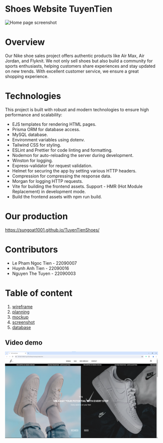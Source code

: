 # Shoes Website TuyenTien
![Home page screenshot](./WebOverview.png)

# Overview
Our Nike shoe sales project offers authentic products like Air Max, Air Jordan, and Flyknit. We not only sell shoes but also build a community for sports enthusiasts, helping customers share experiences and stay updated on new trends. With excellent customer service, we ensure a great shopping experience.

# Technologies
This project is built with robust and modern technologies to ensure high performance and scalability:
- EJS templates for rendering HTML pages.
- Prisma ORM for database access.
- MySQL database.
- Environment variables using dotenv.
- Tailwind CSS for styling.
- ESLint and Prettier for code linting and formatting.
- Nodemon for auto-reloading the server during development.
- Winston for logging.
- Express-validator for request validation.
- Helmet for securing the app by setting various HTTP headers.
- Compression for compressing the response data.
- Morgan for logging HTTP requests.
- Vite for building the frontend assets. Support - HMR (Hot Module Replacement) in development mode.
- Build the frontend assets with npm run build.

# Our production
https://sungoat1001.github.io/TuyenTienShoes/

# Contributors

- Le Pham Ngoc Tien - 22090007
- Huynh Anh Tien - 22090016
- Nguyen The Tuyen - 22090003

# Table of content

1. [wireframe](./wireframe/README.md)
2. [planning](./planning/README.md)
3. [mockup](./mockup/)
4. [screenshot](./screenshot/)
5. [database](./database/)

## Video demo
[![Watch the video](TienTuyenShoes.png)](TienTuyenShoes%20-%20Google%20Chrome%20-%201%20July%202024.mp4)